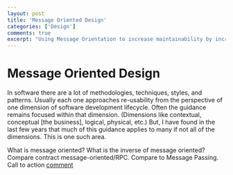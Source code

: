 ```yaml
---
layout: post
title: 'Message Oriented Design'
categories: ['Design']
comments: true
excerpt: "Using Message Orientation to increase maintainability by increasing loose coupling."
---
```

# Message Oriented Design
In software there are a lot of methodologies, techniques, styles, and patterns.  Usually each one approaches re-usability from the perspective of one dimension of software development lifecycle.  Often the guidance remains focused within that dimension.  (Dimensions like contextual, conceptual [the business], logical, physical, etc.)  But, I have found in the last few years that much of this guidance applies to many if not all of the dimensions.  This is one such area.

What is message oriented?
What is the inverse of message oriented?
Compare contract message-oriented/RPC.
Compare to Message Passing.
Call to action
[comment][1]
[](/ "a comment")

[1]: https://en.wikipedia.org/wiki/Message_passing "Wikipedia"
[comment]: # "the comment"
